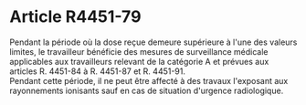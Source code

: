 # Article R4451-79

Pendant la période où la dose reçue demeure supérieure à l'une des valeurs limites, le travailleur bénéficie des mesures de surveillance médicale applicables aux travailleurs relevant de la catégorie A et prévues aux articles R. 4451-84 à R. 4451-87 et R. 4451-91.   
Pendant cette période, il ne peut être affecté à des travaux l'exposant aux rayonnements ionisants sauf en cas de situation d'urgence radiologique.